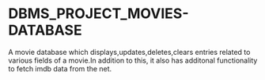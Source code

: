 # DBMS_PROJECT_MOVIES-DATABASE
A movie database which  displays,updates,deletes,clears entries related to various fields of a movie.In addition to this, it also has additonal functionality to fetch imdb data from the net.
